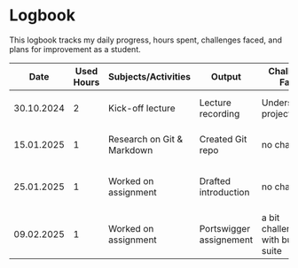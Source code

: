 # Logbook

This logbook tracks my daily progress, hours spent, challenges faced, and plans for improvement as a student.

| Date       | Used Hours | Subjects/Activities           | Output                  | Challenges Faced                | Next Steps                   |
|------------|-----------|--------------------------------|-------------------------|---------------------------------|------------------------------|
| 30.10.2024 | 2         | Kick-off lecture               | Lecture recording       | Understanding project goals     | Review project slides        |
| 15.01.2025 | 1         | Research on Git & Markdown     | Created Git repo        | no challenges                   | Practice with examples       |
| 25.01.2025 | 1         | Worked on assignment           | Drafted introduction    | no challenges                   | Seek feedback from peers     |
| 09.02.2025 | 1         | Worked on assignment           | Portswigger assignement | a bit challenges with burp suite| Seek feedback from peers     |
